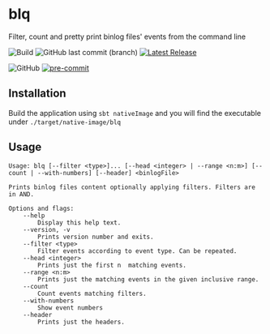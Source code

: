 # blq
Filter, count and pretty print binlog files' events from the command line

![Build](https://github.com/TonioGela/blq/workflows/Build/badge.svg) ![GitHub last commit (branch)](https://img.shields.io/github/last-commit/TonioGela/blq/master) [![Latest Release](https://img.shields.io/github/v/release/toniogela/blq?include_prereleases)](https://github.com/TonioGela/blq/releases/latest)

![GitHub](https://img.shields.io/github/license/toniogela/blq) [![pre-commit](https://img.shields.io/badge/pre--commit-enabled-brightgreen?logo=pre-commit&logoColor=white)](https://github.com/pre-commit/pre-commit)

## Installation

Build the application using `sbt nativeImage` and you will find the executable under `./target/native-image/blq`

## Usage 

```
Usage: blq [--filter <type>]... [--head <integer> | --range <n:m>] [--count | --with-numbers] [--header] <binlogFile>

Prints binlog files content optionally applying filters. Filters are in AND.

Options and flags:
    --help
        Display this help text.
    --version, -v
        Prints version number and exits.
    --filter <type>
        Filter events according to event type. Can be repeated.
    --head <integer>
        Prints just the first n  matching events.
    --range <n:m>
        Prints just the matching events in the given inclusive range.
    --count
        Count events matching filters.
    --with-numbers
        Show event numbers
    --header
        Prints just the headers.
```